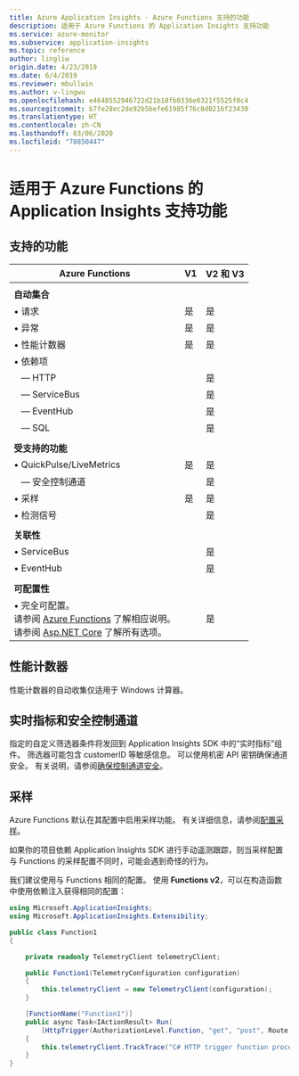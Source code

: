 ```yaml
---
title: Azure Application Insights - Azure Functions 支持的功能
description: 适用于 Azure Functions 的 Application Insights 支持功能
ms.service: azure-monitor
ms.subservice: application-insights
ms.topic: reference
author: lingliw
origin.date: 4/23/2019
ms.date: 6/4/2019
ms.reviewer: mbullwin
ms.author: v-lingwu
ms.openlocfilehash: e4648552946722d21b18fb0336e0321f5525f0c4
ms.sourcegitcommit: b7fe28ec2de92b5befe61985f76c8d0216f23430
ms.translationtype: HT
ms.contentlocale: zh-CN
ms.lasthandoff: 03/06/2020
ms.locfileid: "78850447"
---
```

# <a name="application-insights-for-azure-functions-supported-features"></a>适用于 Azure Functions 的 Application Insights 支持功能


## <a name="supported-features"></a>支持的功能

| Azure Functions                       | V1                | V2 和 V3   | 
|-----------------------------------    |---------------    |------------------ |
| | | | 
| **自动集合**        |                 |                   |               
| &bull; 请求                     | 是             | 是               | 
| &bull; 异常                   | 是             | 是               | 
| &bull; 性能计数器         | 是             | 是               |
| &bull; 依赖项                   |                   |                   |               
| &nbsp;&nbsp;&nbsp;&mdash; HTTP      |                 | 是               | 
| &nbsp;&nbsp;&nbsp;&mdash; ServiceBus|                 | 是               | 
| &nbsp;&nbsp;&nbsp;&mdash; EventHub  |                 | 是               | 
| &nbsp;&nbsp;&nbsp;&mdash; SQL       |                 | 是               | 
| | | | 
| **受支持的功能**                |                   |                   |               
| &bull; QuickPulse/LiveMetrics       | 是             | 是               | 
| &nbsp;&nbsp;&nbsp;&mdash; 安全控制通道|                 | 是               | 
| &bull; 采样                     | 是             | 是               | 
| &bull; 检测信号                   |                 | 是               | 
| | | | 
| **关联性**                       |                   |                   |               
| &bull; ServiceBus                     |                   | 是               | 
| &bull; EventHub                       |                   | 是               | 
| | | | 
| **可配置性**                      |                   |                   |           
| &bull; 完全可配置。<br/>请参阅 [Azure Functions](https://github.com/Microsoft/ApplicationInsights-aspnetcore/issues/759#issuecomment-426687852) 了解相应说明。<br/>请参阅 [Asp.NET Core](https://github.com/Microsoft/ApplicationInsights-aspnetcore/wiki/Custom-Configuration) 了解所有选项。               |                   | 是                   | 


## <a name="performance-counters"></a>性能计数器

性能计数器的自动收集仅适用于 Windows 计算器。


## <a name="live-metrics--secure-control-channel"></a>实时指标和安全控制通道

指定的自定义筛选器条件将发回到 Application Insights SDK 中的“实时指标”组件。 筛选器可能包含 customerID 等敏感信息。 可以使用机密 API 密钥确保通道安全。 有关说明，请参阅[确保控制通道安全](/azure-monitor/app/live-stream#secure-the-control-channel)。

## <a name="sampling"></a>采样

Azure Functions 默认在其配置中启用采样功能。 有关详细信息，请参阅[配置采样](/azure-functions/functions-monitoring#configure-sampling)。

如果你的项目依赖 Application Insights SDK 进行手动遥测跟踪，则当采样配置与 Functions 的采样配置不同时，可能会遇到奇怪的行为。 

我们建议使用与 Functions 相同的配置。 使用 **Functions v2**，可以在构造函数中使用依赖注入获得相同的配置：

```csharp
using Microsoft.ApplicationInsights;
using Microsoft.ApplicationInsights.Extensibility;

public class Function1 
{

    private readonly TelemetryClient telemetryClient;

    public Function1(TelemetryConfiguration configuration)
    {
        this.telemetryClient = new TelemetryClient(configuration);
    }

    [FunctionName("Function1")]
    public async Task<IActionResult> Run(
        [HttpTrigger(AuthorizationLevel.Function, "get", "post", Route = null)] HttpRequest req, ILogger logger)
    {
        this.telemetryClient.TrackTrace("C# HTTP trigger function processed a request.");
    }
}
```




